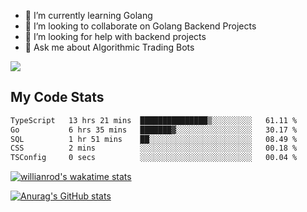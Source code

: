 
- 🌱 I’m currently learning Golang
- 👯 I’m looking to collaborate on Golang Backend Projects
- 🤔 I’m looking for help with backend projects
- 💬 Ask me about Algorithmic Trading Bots

![](https://github-profile-trophy.vercel.app/?username=kevinbarrero)

## My Code Stats

<!--START_SECTION:waka-->

```txt
TypeScript   13 hrs 21 mins  ███████████████▒░░░░░░░░░   61.11 %
Go           6 hrs 35 mins   ███████▓░░░░░░░░░░░░░░░░░   30.17 %
SQL          1 hr 51 mins    ██░░░░░░░░░░░░░░░░░░░░░░░   08.49 %
CSS          2 mins          ░░░░░░░░░░░░░░░░░░░░░░░░░   00.18 %
TSConfig     0 secs          ░░░░░░░░░░░░░░░░░░░░░░░░░   00.04 %
```

<!--END_SECTION:waka-->

[![willianrod's wakatime stats](https://github-readme-stats.vercel.app/api/wakatime?username=holdandup&layout=compact&theme=react&custom_title=Wakatime%20All%20Time%20Stats&langs_count=8)](https://github.com/anuraghazra/github-readme-stats)

[![Anurag's GitHub stats](https://github-readme-stats.vercel.app/api?username=Kevinbarrero)](https://github.com/anuraghazra/github-readme-stats)




